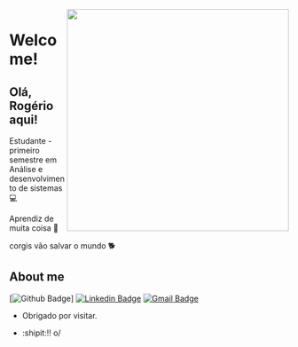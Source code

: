 <img align="right" width="400" height="400" src="https://media.giphy.com/media/eeUJaTwsHh3tswkaYm/giphy.gif">
 
# Welcome!
 
## Olá, Rogério aqui!

Estudante - primeiro semestre em Análise e desenvolvimento de sistemas :computer:

Aprendiz de muita coisa :tanabata_tree:

corgis vão salvar o mundo :dog2:
 
## About me 
[![Github Badge](https://img.shields.io/badge/-Github-000?style=flat-square&logo=Github&logoColor=white&link=https://github.com/roogercamargo)]
[![Linkedin Badge](https://img.shields.io/badge/-LinkedIn-blue?style=flat-square&logo=Linkedin&logoColor=white&link=link_do_seu_perfil_no_linkedin)](https://www.linkedin.com/in/rogério-camargo-3a01191a5)
[![Gmail Badge](https://img.shields.io/badge/-Gmail-c14438?style=flat-square&logo=Gmail&logoColor=white&link=mailto:seu_email)](mailto:rogerccamargo@gmail.com)
 
- Obrigado por visitar. 
 
- :shipit:!! o/
